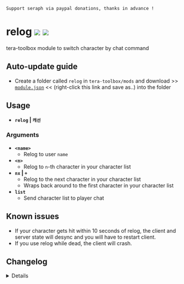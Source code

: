 ```
Support seraph via paypal donations, thanks in advance !
```

# relog [![](https://img.shields.io/badge/paypal-donate-333333.svg?colorA=0070BA&colorB=333333)](https://www.paypal.me/seraphinush) [![](https://img.shields.io/badge/patreon-pledge-333333.svg?colorA=F96854&colorB=333333)](https://www.patreon.com/seraphinush)
tera-toolbox module to switch character by chat command

## Auto-update guide
- Create a folder called `relog` in `tera-toolbox/mods` and download >> [`module.json`](https://raw.githubusercontent.com/ylennia-archives/relog/master/module.json) << (right-click this link and save as..) into the folder

## Usage
- __`relog` | `캐선`__
### Arguments
- __`<name>`__
  - Relog to user `name`
- __`<n>`__
  - Relog to `n`-th character in your character list
- __`nx` | `+`__
  - Relog to the next character in your character list
  - Wraps back around to the first character in your character list
- __`list`__
  - Send character list to player chat

## Known issues
- If your character gets hit within 10 seconds of relog, the client and server state will desync and you will have to restart client.
- If you use relog while dead, the client will crash.

## Changelog
<details>

    2.01
    - Added `list` option
    2.00
    - Revised code
    1.00
    - Initial fork

</details>